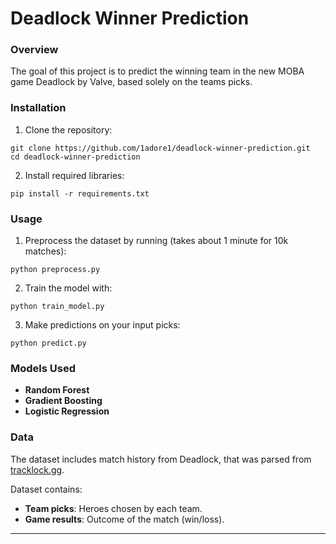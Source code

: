 # **Deadlock Winner Prediction**

### Overview

The goal of this project is to predict the winning team in the new MOBA game Deadlock by Valve, based solely on the teams picks.

### Installation

1. Clone the repository:
```
git clone https://github.com/1adore1/deadlock-winner-prediction.git
cd deadlock-winner-prediction
```
2. Install required libraries:
```
pip install -r requirements.txt
```

### Usage

  1. Preprocess the dataset by running (takes about 1 minute for 10k matches):
  ```
  python preprocess.py
  ```
  2. Train the model with:
  ```
  python train_model.py
  ```
  3. Make predictions on your input picks:
  ```
  python predict.py
  ```

### Models Used

* **Random Forest**
* **Gradient Boosting**
* **Logistic Regression**

### Data

The dataset includes match history from Deadlock, that was parsed from [tracklock.gg](https://tracklock.gg).

Dataset contains:

* **Team picks**: Heroes chosen by each team.
* **Game results**: Outcome of the match (win/loss).
---
